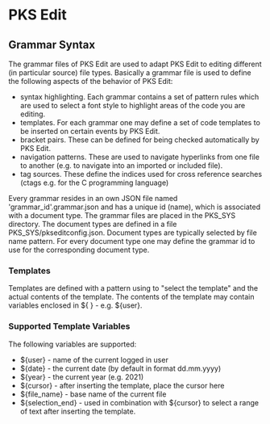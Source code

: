# PKS Edit

## Grammar Syntax

The grammar files of PKS Edit are used to adapt PKS Edit to editing different (in particular source) file types.
Basically a grammar file is used to define the following aspects of the behavior of PKS Edit:

- syntax highlighting. Each grammar contains a set of pattern rules which are used to select a font style to
  highlight areas of the code you are editing.
- templates. For each grammar one may define a set of code templates to be inserted on certain events by PKS Edit.
- bracket pairs. These can be defined for being checked automatically by PKS Edit.
- navigation patterns. These are used to navigate hyperlinks from one file to another (e.g. to navigate into an imported
  or included file).
- tag sources. These define the indices used for cross reference searches (ctags e.g. for the C programming language)

Every grammar resides in an own JSON file named 'grammar_id'.grammar.json and has a unique id (name), which is associated 
with a document type. The grammar files are placed in the PKS_SYS directory. The document types are defined in a file
PKS_SYS/pkseditconfig.json. Document types are typically selected by file name pattern. For every document type one may
define the grammar id to use for the corresponding document type.

### Templates
Templates are defined with a pattern using to "select the template" and the actual contents of the template. The contents
of the template may contain variables enclosed in ${ } - e.g. ${user}.

### Supported Template Variables

The following variables are supported:

- ${user} - name of the current logged in user
- ${date} - the current date (by default in format dd.mm.yyyy)
- ${year} - the current year (e.g. 2021)
- ${cursor} - after inserting the template, place the cursor here
- ${file_name} - base name of the current file
- ${selection_end} - used in combination with ${cursor} to select a range of text after inserting the template.



